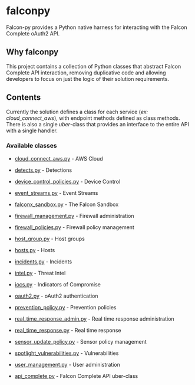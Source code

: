 # falconpy
Falcon-py provides a Python native harness for interacting with the Falcon Complete oAuth2 API.

## Why falconpy
This project contains a collection of Python classes that abstract Falcon Complete API interaction, removing duplicative code and allowing developers to focus on just the logic of their solution requirements.

## Contents
Currently the solution defines a class for each service (_ex: cloud_connect_aws_), with endpoint methods defined as class methods. There is also a single _uber_-class that provides an interface to the entire API with a single handler.

### Available classes
+ [cloud_connect_aws.py](services/cloud_connect_aws.py) - AWS Cloud
+ [detects.py](services/detects.py) - Detections
+ [device_control_policies.py](services/device_control_policies.py) - Device Control
+ [event_streams.py](services/event_streams.py) - Event Streams
+ [falconx_sandbox.py](services/falconx_sandbox.py) - The Falcon Sandbox
+ [firewall_management.py](services/firewall_management.py) - Firewall administration
+ [firewall_policies.py](services/firewall_policies.py) - Firewall policy management
+ [host_group.py](services/host_group.py) - Host groups
+ [hosts.py](services/hosts.py) - Hosts
+ [incidents.py](services/incidents.py) - Incidents
+ [intel.py](services/intel.py) - Threat Intel
+ [iocs.py](services/iocs.py) - Indicators of Compromise
+ [oauth2.py](services/oauth2.py) - oAuth2 authentication
+ [prevention_policy.py](services/prevention_policy.py) - Prevention policies
+ [real_time_response_admin.py](services/real_time_response_admin.py) - Real time response administration
+ [real_time_response.py](services/real_time_response.py) - Real time response
+ [sensor_update_policy.py](services/sensor_update_policy.py) - Sensor policy management
+ [spotlight_vulnerabilities.py](services/spotlight_vulnerabilities.py) - Vulnerabilities
+ [user_management.py](services/user_management.py) - User administration

+ [api_complete.py](api_complete.py) - Falcon Complete API uber-class






